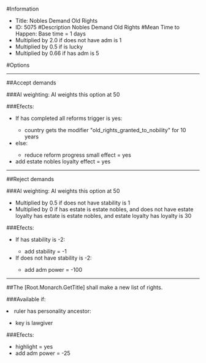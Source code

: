 #Information
 - Title: Nobles Demand Old Rights
 - ID: 5075
#Description
Nobles Demand Old Rights
#Mean Time to Happen:
Base time = 1 days
 - Multiplied by 2.0 if does not have adm is 1
 - Multiplied by 0.5 if is lucky
 - Multiplied by 0.66 if has adm is 5

#Options

___
##Accept demands

###AI weighting:
AI weights this option at 50


###Efects:<ul><li>If has completed all reforms trigger is yes:</li><ul><li>country gets the modifier "old_rights_granted_to_nobility" for 10 years</li></ul><li>else:</li><ul><li>reduce reform progress small effect = yes</li></ul><li>add estate nobles loyalty effect = yes</li></ul>

___
##Reject demands

###AI weighting:
AI weights this option at 50
 - Multiplied by 0.5 if does not have stability is 1
 - Multiplied by 0 if has estate is estate nobles, and does not have estate loyalty has estate is estate nobles, and estate loyalty has loyalty is 30


###Efects:<ul><li>If has stability is -2:</li><ul><li>add stability = -1</li></ul><li>If does not have stability is -2:</li><ul><li>add adm power = -100</li></ul></ul>

___
##The [Root.Monarch.GetTitle] shall make a new list of rights.

###Available if:
<li>ruler has personality ancestor:</li><ul><li>key is lawgiver</li></ul>

###Efects:<ul><li>highlight = yes</li><li>add adm power = -25</li></ul>
